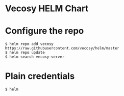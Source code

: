 # Vecosy HELM Chart
# Configure the repo
```
$ helm repo add vecosy https://raw.githubusercontent.com/vecosy/helm/master
$ helm repo update
$ helm search vecosy-server
```

# Plain credentials
```
$ helm 
```